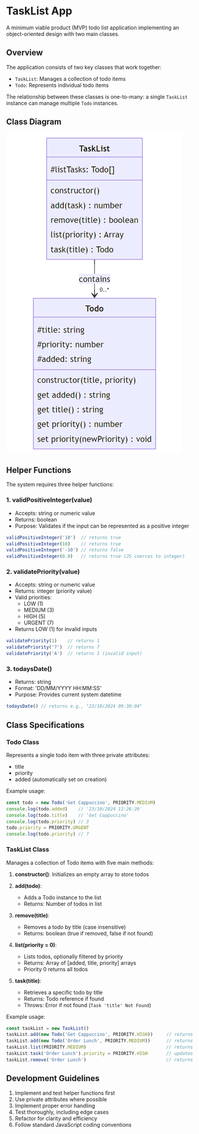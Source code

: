 # TaskList App

A minimum viable product (MVP) todo list application implementing an object-oriented design with two main classes.

## Overview

The application consists of two key classes that work together:

- `TaskList`: Manages a collection of todo items
- `Todo`: Represents individual todo items

The relationship between these classes is one-to-many: a single `TaskList` instance can manage multiple `Todo` instances.

## Class Diagram

![Todo_TaskList](./images/Todo_TaskListClassDiagram.png)

## Helper Functions

The system requires three helper functions:

### 1. validPositiveInteger(value)
- Accepts: string or numeric value
- Returns: boolean
- Purpose: Validates if the input can be represented as a positive integer

```javascript
validPositiveInteger('10')  // returns true
validPositiveInteger(10)    // returns true
validPositiveInteger('-10') // returns false
validPositiveInteger(0.0)   // returns true (JS coerces to integer)
```

### 2. validatePriority(value)
- Accepts: string or numeric value
- Returns: integer (priority value)
- Valid priorities:
  - LOW (1)
  - MEDIUM (3)
  - HIGH (5)
  - URGENT (7)
- Returns LOW (1) for invalid inputs

```javascript
validatePriority(1)    // returns 1
validatePriority('7')  // returns 7
validatePriority('A')  // returns 1 (invalid input)
```

### 3. todaysDate()
- Returns: string
- Format: 'DD/MM/YYYY HH:MM:SS'
- Purpose: Provides current system datetime

```javascript
todaysDate() // returns e.g., "23/10/2024 09:30:04"
```

## Class Specifications

### Todo Class

Represents a single todo item with three private attributes:
- title
- priority
- added (automatically set on creation)

Example usage:
```javascript
const todo = new Todo('Get Cappuccino', PRIORITY.MEDIUM)
console.log(todo.added)    // '23/10/2024 12:26:26'
console.log(todo.title)    // 'Get Cappuccino'
console.log(todo.priority) // 3
todo.priority = PRIORITY.URGENT
console.log(todo.priority) // 7
```

### TaskList Class

Manages a collection of Todo items with five main methods:

1. **constructor()**: Initializes an empty array to store todos

2. **add(todo)**: 
   - Adds a Todo instance to the list
   - Returns: Number of todos in list

3. **remove(title)**:
   - Removes a todo by title (case insensitive)
   - Returns: boolean (true if removed, false if not found)

4. **list(priority = 0)**:
   - Lists todos, optionally filtered by priority
   - Returns: Array of [added, title, priority] arrays
   - Priority 0 returns all todos

5. **task(title)**:
   - Retrieves a specific todo by title
   - Returns: Todo reference if found
   - Throws: Error if not found (`Task 'title' Not Found`)

Example usage:
```javascript
const taskList = new TaskList()
taskList.add(new Todo('Get Cappuccino', PRIORITY.HIGH))     // returns 1
taskList.add(new Todo('Order Lunch', PRIORITY.MEDIUM))      // returns 2
taskList.list(PRIORITY.MEDIUM)                              // returns matching todos
taskList.task('Order Lunch').priority = PRIORITY.HIGH       // updates priority
taskList.remove('Order Lunch')                              // returns true
```

## Development Guidelines

1. Implement and test helper functions first
2. Use private attributes where possible
3. Implement proper error handling
4. Test thoroughly, including edge cases
5. Refactor for clarity and efficiency
6. Follow standard JavaScript coding conventions
